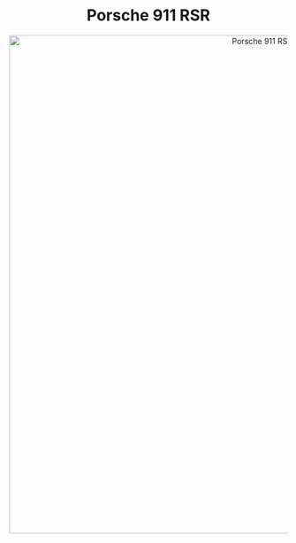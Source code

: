 <h1 align="center">Porsche 911 RSR</h1>
<div align="center">
  <img src="./byqisuF.gif" alt="Porsche 911 RSR" width="900"/>
</div>
